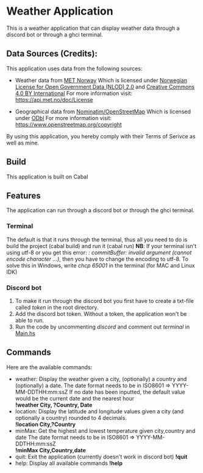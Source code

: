 # Weather Application
This is a weather application that can display weather data through a discord bot or through a ghci terminal.

## Data Sources (Credits):
  This application uses data from the following sources:
  - Weather data from [MET Norway](https://www.met.no/)
    Which is licensed under [Norwegian License for Open Government Data (NLOD) 2.0](https://data.norge.no/nlod/en/2.0) and [Creative Commons 4.0 BY International](https://creativecommons.org/licenses/by/4.0/)
    For more information visit: https://api.met.no/doc/License

  - Geographical data from [Nominatim/OpenStreetMap](https://nominatim.org/)
    Which is licensed under [ODbl](https://opendatacommons.org/licenses/odbl/)
    For more information visit: https://www.openstreetmap.org/copyright

  By using this application, you hereby comply with their Terms of Serivce as well as mine.

## Build
This application is built on Cabal

## Features
The application can run through a discord bot or through the ghci terminal.
### Terminal
The default is that it runs through the terminal, thus all you need to do is build the project (cabal build) and run it (cabal run)
**NB**: If your terminal isn't using utf-8 or you get this error: *<stdout>: commitBuffer: invalid argument (cannot encode character ...)*, then you have to change the encoding to utf-8. To solve this in Windows,  write *chcp 65001* in the terminal (for MAC and Linux IDK)
### Discord bot
1. To make it run through the discord bot you first have to create a txt-file called *token* in the root directory. 
2. Add the discord bot token. Without a token, the application won't be able to run.
3. Run the code by uncommenting *discord* and comment out *terminal* in [Main.hs](app/Main.hs)

## Commands
Here are the available commands:
- weather: Display the weather given a city, (optionally) a country and (optionally) a date.
The date format needs to be in ISO8601 => YYYY-MM-DDTHH:mm:ssZ
If no date has been inputted, the default value would be the current date and the nearest hour  
**!weather City, ?Country, Date**
- location: Display the latitude and longitude values given a city (and optionally a country) rounded to 4 decimals.  
  **!location City,?Country**
- minMax: Get the highest and lowest temperature given city,country and date
The date format needs to be in ISO8601 => YYYY-MM-DDTHH:mm:ssZ  
**!minMax City,Country,date**
- quit: Exit the application (currently doesn't work in discord bot)
**!quit**
- help: Display all available commands
**!help**




